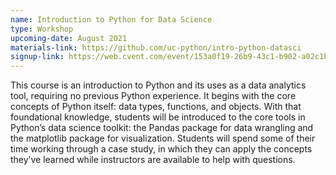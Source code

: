 ```yaml
---
name: Introduction to Python for Data Science
type: Workshop
upcoming-date: August 2021
materials-link: https://github.com/uc-python/intro-python-datasci
signup-link: https://web.cvent.com/event/153a0f19-26b9-43c1-b902-a02c1bfa3de7/summary
---
```

This course is an introduction to Python and its uses as a data analytics tool, requiring no previous Python experience.
It begins with the core concepts of Python itself: data types, functions, and objects.
With that foundational knowledge, students will be introduced to the core tools in Python’s data science toolkit: the Pandas package for data wrangling and the matplotlib package for visualization.
Students will spend some of their time working through a case study, in which they can apply the concepts they’ve learned while instructors are available to help with questions.
